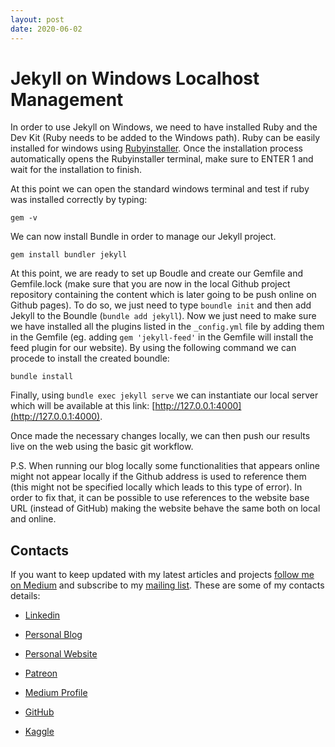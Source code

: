 ```yaml
---
layout: post
date: 2020-06-02
---
```


# Jekyll on Windows Localhost Management

In order to use Jekyll on Windows, we need to have installed Ruby and the Dev Kit (Ruby needs to be added to the Windows path). Ruby can be easily installed for windows using [Rubyinstaller](https://rubyinstaller.org/downloads/). Once the installation process automatically opens the Rubyinstaller terminal, make sure to ENTER 1 and wait for the installation to finish.

At this point we can open the standard windows terminal and test if ruby was installed correctly by typing:

```
gem -v
```
We can now install Bundle in order to manage our Jekyll project.

```
gem install bundler jekyll
```

At this point, we are ready to set up Boudle and create our Gemfile and Gemfile.lock (make sure that you are now in the local Github project repository containing the content which is later going to be push online on Github pages). To do so, we just need to type `boundle init` and then add Jekyll to the Boundle (`bundle add jekyll`). Now we just need to make sure we have installed all the plugins listed in the `_config.yml` file by adding them in the Gemfile (eg. adding `gem 'jekyll-feed'` in the Gemfile will install the feed plugin for our website). By using the following command we can procede to install the created boundle:

```
bundle install
```

Finally, using `bundle exec jekyll serve` we can instantiate our local server which will be available at this link: [http://127.0.0.1:4000](http://127.0.0.1:4000).

Once made the necessary changes locally, we can then push our results live on the web using the basic git workflow.

P.S. When running our blog locally some functionalities that appears online might not appear locally if the Github address is used to reference them (this might not be specified locally which leads to this type of error). In order to fix that, it can be possible to use references to the website base URL (instead of GitHub) making the website behave the same both on local and online.

## Contacts

If you want to keep updated with my latest articles and projects [follow me on Medium](https://medium.com/@pierpaoloippolito28?source=post_page---------------------------) and subscribe to my [mailing list](http://eepurl.com/gwO-Dr?source=post_page---------------------------). These are some of my contacts details:

* [Linkedin](https://uk.linkedin.com/in/pier-paolo-ippolito-202917146?source=post_page---------------------------)

* [Personal Blog](https://pierpaolo28.github.io/blog/?source=post_page---------------------------)

* [Personal Website](https://pierpaolo28.github.io/?source=post_page---------------------------)

* [Patreon](https://www.patreon.com/user?u=32155890)

* [Medium Profile](https://towardsdatascience.com/@pierpaoloippolito28?source=post_page---------------------------)

* [GitHub](https://github.com/pierpaolo28?source=post_page---------------------------)

* [Kaggle](https://www.kaggle.com/pierpaolo28?source=post_page---------------------------)
